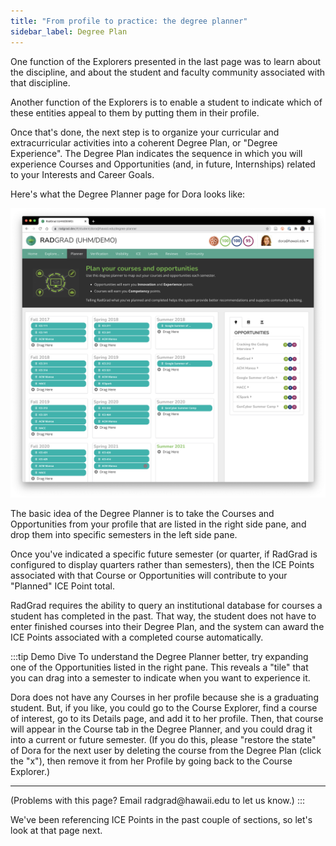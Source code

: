```yaml
---
title: "From profile to practice: the degree planner"
sidebar_label: Degree Plan
---
```


One function of the Explorers presented in the last page was to learn about the discipline, and about the student and faculty community associated with that discipline.

Another function of the Explorers is to enable a student to indicate which of these entities appeal to them by putting them in their profile.

Once that's done, the next step is to organize your curricular and extracurricular activities into a coherent Degree Plan, or "Degree Experience". The Degree Plan indicates the sequence in which you will experience Courses and Opportunities (and, in future, Internships) related to your Interests and Career Goals.

Here's what the Degree Planner page for Dora looks like:

![](/img/user-guide/demo/degree-planner.png)

The basic idea of the Degree Planner is to take the Courses and Opportunities from your profile that are listed in the right side pane, and drop them into specific semesters in the left side pane.

Once you've indicated a specific future semester (or quarter, if RadGrad is configured to display quarters rather than semesters), then the ICE Points associated with that Course or Opportunities will contribute to your "Planned" ICE Point total.

RadGrad requires the ability to query an institutional database for courses a student has completed in the past. That way, the student does not have to enter finished courses into their Degree Plan, and the system can award the ICE Points associated with a completed course automatically.

:::tip Demo Dive
To understand the Degree Planner better, try expanding one of the Opportunities listed in the right pane.  This reveals a "tile" that you can drag into a semester to indicate when you want to experience it.

Dora does not have any Courses in her profile because she is a graduating student.  But, if you like, you could go to the Course Explorer, find a course of interest, go to its Details page, and add it to her profile. Then, that course will appear in the Course tab in the Degree Planner, and you could drag it into a current or future semester. (If you do this, please "restore the state" of Dora for the next user by deleting the course from the Degree Plan (click the "x"), then remove it from her Profile by going back to the Course Explorer.)

<hr/>
(Problems with this page? Email radgrad@hawaii.edu to let us know.)
:::

We've been referencing ICE Points in the past couple of sections, so let's look at that page next.
